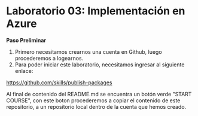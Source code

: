 # Laboratorio 03: Implementación en Azure

__Paso Preliminar__

1. Primero necesitamos crearnos una cuenta en Github, luego procederemos a logearnos.
2. Para poder iniciar este laboratorio, necesitamos ingresar al siguiente enlace:

https://github.com/skills/publish-packages

Al final de contenido del README.md se encuentra un botón verde "START COURSE", con este boton procederemos a copiar el contenido de este repositorio, a un repositorio local dentro de la cuenta que hemos creado.
